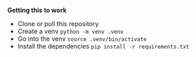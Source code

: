 __Getting this to work__ <br>
- Clone or pull this repository
- Create a venv `python -m venv .venv`
- Go into the venv `source .venv/bin/activate`
- Install the dependencies `pip install -r requirements.txt`
